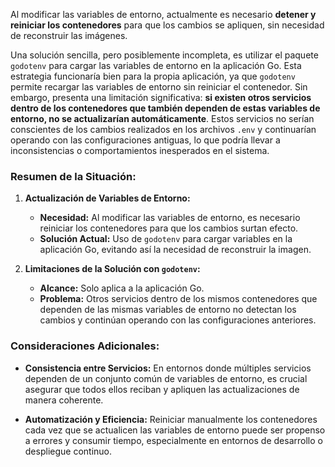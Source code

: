 Al modificar las variables de entorno, actualmente es necesario **detener y reiniciar los contenedores** para que los cambios se apliquen, sin necesidad de reconstruir las imágenes. 

Una solución sencilla, pero posiblemente incompleta, es utilizar el paquete `godotenv` para cargar las variables de entorno en la aplicación Go. Esta estrategia funcionaría bien para la propia aplicación, ya que `godotenv` permite recargar las variables de entorno sin reiniciar el contenedor. Sin embargo, presenta una limitación significativa: **si existen otros servicios dentro de los contenedores que también dependen de estas variables de entorno, no se actualizarían automáticamente**. Estos servicios no serían conscientes de los cambios realizados en los archivos `.env` y continuarían operando con las configuraciones antiguas, lo que podría llevar a inconsistencias o comportamientos inesperados en el sistema.

### **Resumen de la Situación:**

1. **Actualización de Variables de Entorno:**
   - **Necesidad:** Al modificar las variables de entorno, es necesario reiniciar los contenedores para que los cambios surtan efecto.
   - **Solución Actual:** Uso de `godotenv` para cargar variables en la aplicación Go, evitando así la necesidad de reconstruir la imagen.

2. **Limitaciones de la Solución con `godotenv`:**
   - **Alcance:** Solo aplica a la aplicación Go.
   - **Problema:** Otros servicios dentro de los mismos contenedores que dependen de las mismas variables de entorno no detectan los cambios y continúan operando con las configuraciones anteriores.

### **Consideraciones Adicionales:**

- **Consistencia entre Servicios:** En entornos donde múltiples servicios dependen de un conjunto común de variables de entorno, es crucial asegurar que todos ellos reciban y apliquen las actualizaciones de manera coherente.
  
- **Automatización y Eficiencia:** Reiniciar manualmente los contenedores cada vez que se actualicen las variables de entorno puede ser propenso a errores y consumir tiempo, especialmente en entornos de desarrollo o despliegue continuo.